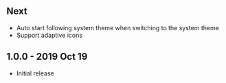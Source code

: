 
## Next
- Auto start following system theme when switching to the system theme
- Support adaptive icons

## 1.0.0 - 2019 Oct 19
- Initial release
